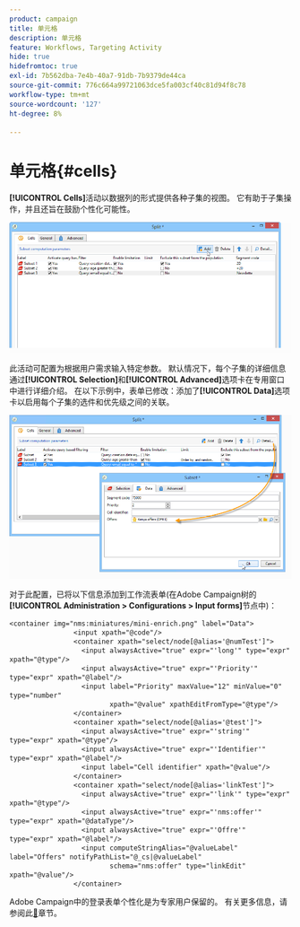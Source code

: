```yaml
---
product: campaign
title: 单元格
description: 单元格
feature: Workflows, Targeting Activity
hide: true
hidefromtoc: true
exl-id: 7b562dba-7e4b-40a7-91db-7b9379de44ca
source-git-commit: 776c664a99721063dce5fa003cf40c81d94f8c78
workflow-type: tm+mt
source-wordcount: '127'
ht-degree: 8%

---
```


# 单元格{#cells}



**[!UICONTROL Cells]**&#x200B;活动以数据列的形式提供各种子集的视图。 它有助于子集操作，并且还旨在鼓励个性化可能性。

![](assets/wf_split_cells.png)

此活动可配置为根据用户需求输入特定参数。 默认情况下，每个子集的详细信息通过&#x200B;**[!UICONTROL Selection]**&#x200B;和&#x200B;**[!UICONTROL Advanced]**&#x200B;选项卡在专用窗口中进行详细介绍。 在以下示例中，表单已修改：添加了&#x200B;**[!UICONTROL Data]**&#x200B;选项卡以启用每个子集的选件和优先级之间的关联。

![](assets/wf_split_cells_with_customization.png)

对于此配置，已将以下信息添加到工作流表单(在Adobe Campaign树的&#x200B;**[!UICONTROL Administration > Configurations > Input forms]**&#x200B;节点中)：

```
<container img="nms:miniatures/mini-enrich.png" label="Data">
                <input xpath="@code"/>
                <container xpath="select/node[@alias='@numTest']">
                  <input alwaysActive="true" expr="'long'" type="expr" xpath="@type"/>
                  <input alwaysActive="true" expr="'Priority'" type="expr" xpath="@label"/>
                  <input label="Priority" maxValue="12" minValue="0" type="number"
                         xpath="@value" xpathEditFromType="@type"/>
                </container>
                <container xpath="select/node[@alias='@test']">
                  <input alwaysActive="true" expr="'string'" type="expr" xpath="@type"/>
                  <input alwaysActive="true" expr="'Identifier'" type="expr" xpath="@label"/>
                  <input label="Cell identifier" xpath="@value"/>
                </container>
                <container xpath="select/node[@alias='linkTest']">
                  <input alwaysActive="true" expr="'link'" type="expr" xpath="@type"/>
                  <input alwaysActive="true" expr="'nms:offer'" type="expr" xpath="@dataType"/>
                  <input alwaysActive="true" expr="'Offre'" type="expr" xpath="@label"/>
                  <input computeStringAlias="@valueLabel" label="Offers" notifyPathList="@_cs|@valueLabel"
                         schema="nms:offer" type="linkEdit" xpath="@value"/>
                </container>
```

Adobe Campaign中的登录表单个性化是为专家用户保留的。 有关更多信息，请参阅此[&#128279;](../../configuration/using/identifying-a-form.md)章节。
